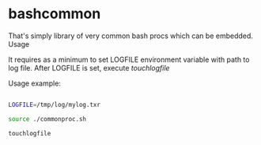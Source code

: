 # bashcommon

That's simply library of very common bash procs which can be embedded. Usage

It requires as a minimum to set LOGFILE environment variable with path to log file. After LOGFILE is set, execute *touchlogfile*

Usage example:
```bash

LOGFILE=/tmp/log/mylog.txr

source ./commonproc.sh

touchlogfile
```
